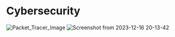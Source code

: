 # Cybersecurity
![Packet_Tracer_Image](https://github.com/A00020061/Cybersecurity-Projects/assets/82016672/54f6c0ee-2e39-421f-aa65-e1b10b0e14c4)
![Screenshot from 2023-12-16 20-13-42](https://github.com/A00020061/Cybersecurity-Projects/assets/82016672/f2ee6458-5954-4fdc-ab2a-53e7c3273398)

